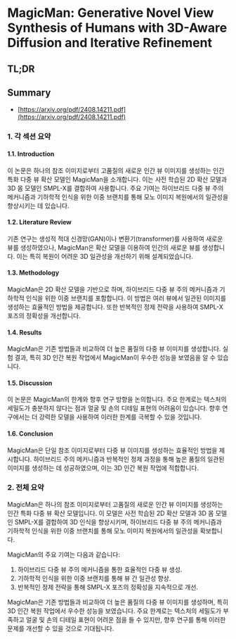 # MagicMan: Generative Novel View Synthesis of Humans with 3D-Aware Diffusion and Iterative Refinement
## TL;DR
## Summary
- [https://arxiv.org/pdf/2408.14211.pdf](https://arxiv.org/pdf/2408.14211.pdf)

### 1. 각 섹션 요약

#### 1.1. Introduction
이 논문은 하나의 참조 이미지로부터 고품질의 새로운 인간 뷰 이미지를 생성하는 인간 특화 다중 뷰 확산 모델인 MagicMan을 소개합니다. 이는 사전 학습된 2D 확산 모델과 3D 몸 모델인 SMPL-X를 결합하여 사용합니다. 주요 기여는 하이브리드 다중 뷰 주의 메커니즘과 기하학적 인식을 위한 이중 브랜치를 통해 모노 이미지 복원에서의 일관성을 향상시키는 데 있습니다.

#### 1.2. Literature Review
기존 연구는 생성적 적대 신경망(GAN)이나 변환기(transformer)를 사용하여 새로운 뷰를 생성하였으나, MagicMan은 확산 모델을 이용하여 인간의 새로운 뷰를 생성합니다. 이는 특히 복원이 어려운 3D 일관성을 개선하기 위해 설계되었습니다.

#### 1.3. Methodology
MagicMan은 2D 확산 모델을 기반으로 하며, 하이브리드 다중 뷰 주의 메커니즘과 기하학적 인식을 위한 이중 브랜치를 포함합니다. 이 방법은 여러 뷰에서 일관된 이미지를 생성하는 효율적인 방법을 제공합니다. 또한 반복적인 정제 전략을 사용하여 SMPL-X 포즈의 정확성을 개선합니다.

#### 1.4. Results
MagicMan은 기존 방법들과 비교하여 더 높은 품질의 다중 뷰 이미지를 생성합니다. 실험 결과, 특히 3D 인간 복원 작업에서 MagicMan이 우수한 성능을 보였음을 알 수 있습니다.

#### 1.5. Discussion
이 논문은 MagicMan의 한계와 향후 연구 방향을 논의합니다. 주요 한계로는 텍스처의 세밀도가 충분하지 않다는 점과 얼굴 및 손의 디테일 표현의 어려움이 있습니다. 향후 연구에서는 더 강력한 모델을 사용하여 이러한 한계를 극복할 수 있을 것입니다.

#### 1.6. Conclusion
MagicMan은 단일 참조 이미지로부터 다중 뷰 이미지를 생성하는 효율적인 방법을 제시합니다. 하이브리드 주의 메커니즘과 반복적인 정제 과정을 통해 높은 품질의 일관된 이미지를 생성하는 데 성공하였으며, 이는 3D 인간 복원 작업에 적합합니다.

### 2. 전체 요약

MagicMan은 하나의 참조 이미지로부터 고품질의 새로운 인간 뷰 이미지를 생성하는 인간 특화 다중 뷰 확산 모델입니다. 이 모델은 사전 학습된 2D 확산 모델과 3D 몸 모델인 SMPL-X를 결합하여 3D 인식을 향상시키며, 하이브리드 다중 뷰 주의 메커니즘과 기하학적 인식을 위한 이중 브랜치를 통해 모노 이미지 복원에서의 일관성을 확보합니다.

MagicMan의 주요 기여는 다음과 같습니다:
1. 하이브리드 다중 뷰 주의 메커니즘을 통한 효율적인 다중 뷰 생성.
2. 기하학적 인식을 위한 이중 브랜치를 통해 뷰 간 일관성 향상.
3. 반복적인 정제 전략을 통해 SMPL-X 포즈의 정확성을 지속적으로 개선.

MagicMan은 기존 방법들과 비교하여 더 높은 품질의 다중 뷰 이미지를 생성하며, 특히 3D 인간 복원 작업에서 우수한 성능을 보였습니다. 주요 한계로는 텍스처의 세밀도가 부족하고 얼굴 및 손의 디테일 표현이 어려운 점을 들 수 있지만, 향후 연구를 통해 이러한 문제를 개선할 수 있을 것으로 기대됩니다.